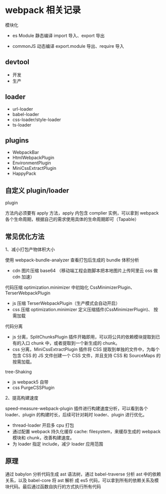 # webpack 相关记录

模块化

- es Module
  静态编译
  import 导入、export 导出

- commonJS
  动态编译
  export.module 导出、require 导入

## devtool

- 开发
- 生产

## loader

- url-loader
- babel-loader
- css-loader/style-loader
- ts-loader

## plugins

- WebpackBar
- HtmlWebpackPlugin
- EnvironmentPlugin
- MiniCssExtractPlugin
- HappyPack

## 自定义 plugin/loader

plugin

方法内必须要有 apply 方法，apply 内包含 complier 实例，可以拿到 webpack 各个生命周期，根据自己的需求使用具体的生命周期即可（Tapable）

## 常见优化方法

1、减小打包产物体积大小

使用 webpack-bundle-analyzer 查看打包后生成的 bundle 体积分析

- cdn
  图片压缩 base64 （移动端工程会跑脚本把本地图片上传阿里云 oss 做 cdn 加速）

代码压缩
optimization.minimizer 中初始化 CssMinimizerPlugin、TerserWebpackPlugin

- js 压缩 TerserWebpackPlugin（生产模式会自动开启）
- css 压缩 optimization.minimizer 定义压缩插件(CssMinimizerPlugin)、
  按需加载

代码分离

- js 分离，SplitChunksPlugin 插件开箱即用，可以将公共的依赖模块提取到已有的入口 chunk 中，或者提取到一个新生成的 chunk。
- css 分离，MiniCssExtractPlugin 插件将 CSS 提取到单独的文件中，为每个包含 CSS 的 JS 文件创建一个 CSS 文件，并且支持 CSS 和 SourceMaps 的按需加载。

tree-Shaking

- js webpack5 自带
- css PurgeCSSPlugin

2、提高构建速度

speed-measure-webpack-plugin 插件进行构建速度分析，可以看到各个 loader、plugin 的构建时长，后续可针对耗时 loader、plugin 进行优化。

- thread-loader 开启多 cpu 打包
- 通过配置 webpack 持久化缓存 cache: filesystem，来缓存生成的 webpack 模块和 chunk，改善构建速度。
- 为 loader 指定 include，减少 loader 应用范围

<!-- - TerserPlugin 并行压缩
- splitChunks css 切割 -->

## 原理

通过 babylon 分析代码生成 ast 语法树，通过 babel-traverse 分析 ast 中的依赖关系，以及 babel-core 将 ast 解析
成 es5 代码，可以拿到所有的依赖关系及模块代码。最后通过函数自执行的方式执行所有代码
